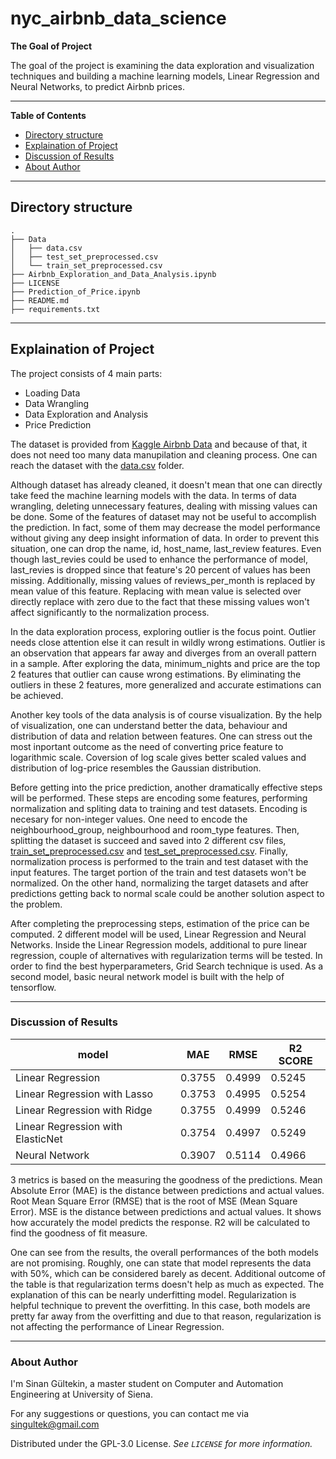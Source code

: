 # nyc_airbnb_data_science

**The Goal of Project**

The goal of the project is examining the data exploration and visualization techniques and building a machine learning models, Linear Regression and Neural Networks, to predict Airbnb prices. 

---

**Table of Contents**

* [Directory structure](#directory-structure)
* [Explaination of Project](#explaination-of-project)
* [Discussion of Results](#discussion-of-results)
* [About Author](#about-author)

---

## Directory structure

```
.
├── Data
│   ├── data.csv
│   ├── test_set_preprocessed.csv
│   └── train_set_preprocessed.csv
├── Airbnb_Exploration_and_Data_Analysis.ipynb
├── LICENSE
├── Prediction_of_Price.ipynb
├── README.md
├── requirements.txt
```

---

## Explaination of Project


The project consists of 4 main parts:
* Loading Data
* Data Wrangling
* Data Exploration and Analysis
* Price Prediction

The dataset is provided from [Kaggle Airbnb Data](https://www.kaggle.com/dgomonov/new-york-city-airbnb-open-data) and because of that, it does not need too many data manupilation and cleaning process. One can reach the dataset with the [data.csv](https://github.com/singultek/nyc_airbnb_data_science/blob/main/Data/data.csv) folder.

Although dataset has already cleaned, it doesn't mean that one can directly take feed the machine learning models with the data. In terms of data wrangling, deleting unnecessary features, dealing with missing values can be done. Some of the features of dataset may not be useful to accomplish the prediction. In fact, some of them may decrease the model performance without giving any deep insight information of data. In order to prevent this situation, one can drop the name, id, host_name, last_review features. Even though last_revies could be used to enhance the performance of model, last_revies is dropped since that feature's 20 percent of values has been missing. Additionally, missing values of reviews_per_month is replaced by mean value of this feature. Replacing with mean value is selected over directly replace with zero due to the fact that these missing values won't affect significantly to the normalization process. 

In the data exploration process, exploring outlier is the focus point. Outlier needs close attention else it can result in wildly wrong estimations. Outlier is an observation that appears far away and diverges from an overall pattern in a sample. After exploring the data, minimum_nights and price are the top 2 features that outlier can cause wrong estimations. By eliminating the outliers in these 2 features, more generalized and accurate estimations can be achieved. 

Another key tools of the data analysis is of course visualization. By the help of visualization, one can understand better the data, behaviour and distribution of data and relation between features. One can stress out the most inportant outcome as the need of converting price feature to logarithmic scale. Coversion of log scale gives better scaled values and distribution of log-price resembles the Gaussian distribution.

Before getting into the price prediction, another dramatically effective steps will be performed. These steps are encoding some features, performing normalization and spliting data to training and test datasets. Encoding is necesary for non-integer values. One need to encode the neighbourhood_group, neighbourhood and room_type features. Then, splitting the dataset is succeed and saved into 2 different csv files, [train_set_preprocessed.csv](https://github.com/singultek/nyc_airbnb_data_science/blob/main/Data/train_set_preprocessed.csv) and [test_set_preprocessed.csv](https://github.com/singultek/nyc_airbnb_data_science/blob/main/Data/test_set_preprocessed.csv). Finally, normalization process is performed to the train and test dataset with the input features. The target portion of the train and test datasets won't be normalized. On the other hand, normalizing the target datasets and after predictions getting back to normal scale could be another solution aspect to the problem.

After completing the preprocessing steps, estimation of the price can be computed. 2 different model will be used, Linear Regression and Neural Networks. Inside the Linear Regression models, additional to pure linear regression, couple of alternatives with regularization terms will be tested. In order to find the best hyperparameters, Grid Search technique is used. As a second model, basic neural network model is built with the help of tensorflow.

---

### Discussion of Results

| model                               |     MAE     |     RMSE     |    R2 SCORE   |
|-------------------------------------|-------------|--------------|---------------|
| Linear Regression                   |   0.3755    |    0.4999    |     0.5245    |
| Linear Regression with Lasso        |   0.3753    |    0.4995    |     0.5254    |
| Linear Regression with Ridge        |   0.3755    |    0.4999    |     0.5246    |
| Linear Regression with ElasticNet   |   0.3754    |    0.4997    |     0.5249    |
| Neural Network                      |   0.3907    |    0.5114    |     0.4966    |

3 metrics is based on the measuring the goodness of the predictions. Mean Absolute Error (MAE) is the distance between predictions and actual values. Root Mean Square Error (RMSE) that is the root of MSE (Mean Square Error). MSE is the distance between predictions and actual values. It shows how accurately the model predicts the response. R2 will be calculated to find the goodness of fit measure. 

One can see from the results, the overall performances of the both models are not promising. Roughly, one can state that model represents the data with 50%, which can be considered barely as decent. Additional outcome of the table is that regularization terms doesn't help as much as expected. The explanation of this can be nearly underfitting model. Regularization is helpful technique to prevent the overfitting. In this case, both models are pretty far away from the overfitting and due to that reason, regularization is not affecting the performance of Linear Regression.

---


### About Author

I'm Sinan Gültekin, a master student on Computer and Automation Engineering at University of Siena. 

For any suggestions or questions, you can contact me via <singultek@gmail.com>

Distributed under the GPL-3.0 License. _See ``LICENSE`` for more information._
